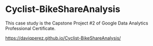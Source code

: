 # Cyclist-BikeShareAnalysis
This case study is the Capstone Project  #2 of Google Data Analytics Professional Certificate.

https://daviqperez.github.io/Cyclist-BikeShareAnalysis/
